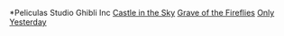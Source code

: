 *Peliculas Studio Ghibli Inc
[Castle in the Sky](https://static.wikia.nocookie.net/studio-ghibli/images/c/c1/Castle_in_the_Sky.jpg)
[Grave of the Fireflies](https://static.wikia.nocookie.net/studio-ghibli/images/a/a5/Grave_of_the_Fireflies_Japanese_poster.jpg)
[Only Yesterday](https://static.wikia.nocookie.net/studio-ghibli/images/a/a9/Only_Yesterday.jpg)


